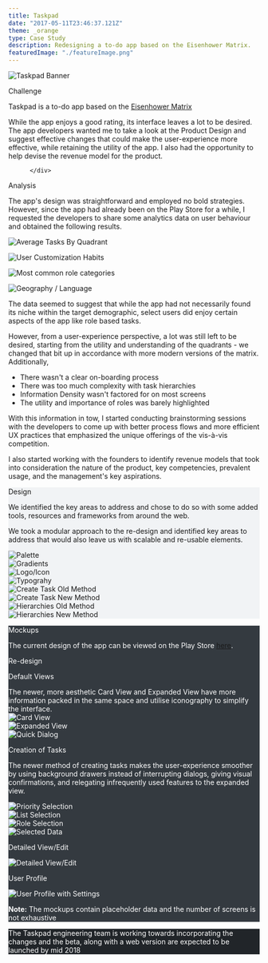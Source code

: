 ```yaml
---
title: Taskpad
date: "2017-05-11T23:46:37.121Z"
theme: _orange
type: Case Study
description: Redesigning a to-do app based on the Eisenhower Matrix. 
featuredImage: "./featureImage.png"
---
```


<img src="./featureImage.png" alt="Taskpad Banner">

<div class="sec-2">
          <div class="hl">
                <p class="heading__gray">Challenge</p>
          </div>
<div class="pr">

Taskpad is a to-do app based on the [Eisenhower Matrix](http://www.eisenhower.me)

While the app enjoys a good rating, its interface leaves a lot to be desired. The app developers wanted me to take a look at the Product Design and suggest effective changes that could make the user-experience more effective, while retaining the utility of the app. I also had the opportunity to help devise the revenue model for the product.

          </div>
</div>

<div class="sec-2">
          <div class="hl">
                <p class="heading__gray">Analysis</p>
          </div>
<div class="pr">

The app's design was straightforward and employed no bold strategies. However, since the app had already been on the Play Store for a while, I requested the developers to share some analytics data on user behaviour and obtained the following results.
</div>
</div>

<div class="m0 center ph5-ns">
<div class="cf">
<div class="fl w-50 w-25-ns pr2">

![Average Tasks By Quadrant](./data/average.png)

</div>
<div class="fl w-50 w-25-ns pr2">

![User Customization Habits](./data/custom.png)

</div>
<div class="fl w-50 w-25-ns pr2">

![Most common role categories](./data/categories.png)

</div>

<div class="fl w-50 w-25-ns pr2">

![Geography / Language](./data/geography.png)

</div>
</div>
</div>

<div class="sec-2">
          <div class="hl">
                <p class="heading__gray"></p>
          </div>
<div class="pr">

The data seemed to suggest that while the app had not necessarily found its niche within the target demographic, select users did enjoy certain aspects of the app like role based tasks. 


However, from a user-experience perspective, a lot was still left to be desired, starting from the utility and understanding of the quadrants - we changed that bit up in accordance with more modern versions of the matrix. Additionally, 

* There wasn't a clear on-boarding process
* There was too much complexity with task hierarchies
* Information Density wasn't factored for on most screens
* The utility and importance of roles was barely highlighted


With this information in tow, I started conducting brainstorming sessions with the developers to come up with better process flows and more efficient UX practices that emphasized the unique offerings of the vis-à-vis competition.

I also started working with the founders to identify revenue models that took into consideration the nature of the product, key competencies, prevalent usage, and the management's key aspirations.


</div>
</div>


<div class="cs-fw" style="background-color: #F1F3F5">

<div class="sec-2">
          <div class="hl">
                <p class="heading__color">Design</p>
          </div>
<div class="pr">

We identified the key areas to address and chose to do so with some added tools, resources and frameworks from around the web. 

We took a modular approach to the re-design and identified key areas to address that would also leave us with scalable and re-usable elements.

</div>
</div>	


<div class="m0 center ph5-ns">
<div class="cf">
<div class="fl w-50 w-25-ns pr2 pb2-ns">

<img src="./design/palette.png" alt="Palette">

</div>
<div class="fl w-50 w-25-ns pr2 mb2-ns">

<img src="./design/gradients.png" alt="Gradients">

</div>
<div class="fl w-50 w-25-ns pr2">

<img src="./design/icon.png" alt="Logo/Icon">

</div>

<div class="fl w-50 w-25-ns pr2">

<img src="./design/typography.png" alt="Typograhy">

</div>
</div>
</div>


<div class="cf">
<div class="fl w-100 w-50-ns">

<img src="./design/createtask1.png" alt="Create Task Old Method">

</div>
<div class="fl w-100 w-50-ns">

<img src="./design/createtask2.png" alt="Create Task New Method">

</div>
</div>



<div class="cf">
<div class="fl w-100 w-50-ns">

<img src="./design/hierarchies1.png" alt="Hierarchies Old Method">

</div>
<div class="fl w-100 w-50-ns">

<img src="./design/hierarchies2.png" alt="Hierarchies New Method">

</div>
</div>
</div>
</div>

<div class="cs-fw pv4" style="background-color: #343A40; color: white">
<div class="sec-2">
          <div class="hl">
                <p class="heading__color">Mockups</p>
          </div>
<div class="pr">

The current design of the app can be viewed on the Play Store [here](https://play.google.com/store/apps/details?id=com.pv.lite.taskpad&hl=en).

</div>
</div>

<div class="sec-2">
          <div class="hl">
                <p class="heading__gray">Re-design</p>
          </div>
<div class="pr">

<p class="captions">Default Views</p>
The newer, more aesthetic Card View and Expanded View have more information packed in the same space and utilise iconography to simplify the interface.

<div class="cf mt5">
<div class="fl w-100 w-third-ns">

<img src="./mockups/cardview.png" alt="Card View">

</div>
<div class="fl w-50 w-third-ns">

<img src="./mockups/expandedview.png" alt="Expanded View">

</div>
<div class="fl w-50 w-third-ns">

<img src="./mockups/dialog.png" alt="Quick Dialog">

</div>

</div>

</div>
</div>

<div class="sec-2">
          <div class="hl">
                <p class="heading__gray"></p>
          </div>
<div class="pr-r">

<p class="captions">Creation of Tasks</p>
<p class="w-80-ns">The newer method of creating tasks makes the user-experience smoother by using background drawers instead of interrupting dialogs, giving visual confirmations, and relegating infrequently used features to the expanded view. </p>

<div class="cf mt5">
<div class="fl w-50 w-25-ns">


<img src="./mockups/msgpriority.png" alt="Priority Selection">

</div>
<div class="fl w-50 w-25-ns">

<img src="./mockups/msglists.png" alt="List Selection">

</div>
<div class="fl w-50 w-25-ns">

<img src="./mockups/msgrole.png" alt="Role Selection">

</div>
<div class="fl w-50 w-25-ns">

<img src="./mockups/msgselect.png" alt="Selected Data">

</div>

</div>

</div>
</div>

<div class="sec-2">
      		<div class="hl">
                <p class="heading__gray"></p>
          </div>
<div class="pr-r">
<div class="cf mt5">

<div class="fl w-50 w-25-ns">
<p class="captions tc">Detailed View/Edit</p>
<img src="./mockups/viewedit.png" alt="Detailed View/Edit">
</div>

<div class="fl w-50 w-25-ns">
<p class="captions tc">User Profile</p>
<img src="./mockups/profile.png" alt="User Profile with Settings">
</div>

</div>

</div>
</div>

<p class="tc pv4"><b>Note:</b> The mockups contain placeholder data and the number of screens is not exhaustive</p>

</div>

<div class="cs-fw" style="background-color: #212529; color: white">
<div class="cs">

<p class="tc pv4">The Taskpad engineering team is working towards incorporating the changes and the beta, along with a web version are expected to be launched by mid 2018</p>

</div>	

</div>





